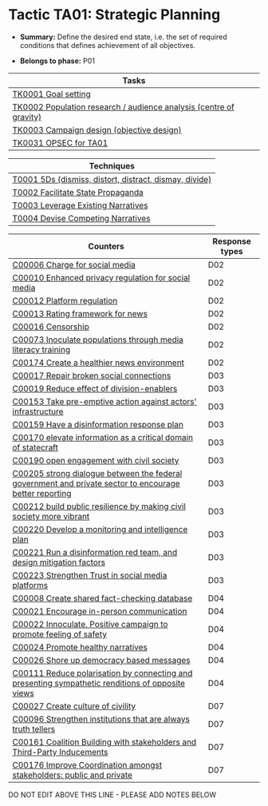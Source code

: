 # Tactic TA01: Strategic Planning

* **Summary:** Define the desired end state, i.e. the set of required conditions that defines achievement of all objectives.

* **Belongs to phase:** P01



| Tasks |
| ----- |
| [TK0001 Goal setting](../generated_pages/tasks/TK0001.md) |
| [TK0002 Population research / audience analysis (centre of gravity)](../generated_pages/tasks/TK0002.md) |
| [TK0003 Campaign design (objective design)](../generated_pages/tasks/TK0003.md) |
| [TK0031 OPSEC for TA01](../generated_pages/tasks/TK0031.md) |



| Techniques |
| ---------- |
| [T0001 5Ds (dismiss, distort, distract, dismay, divide)](../generated_pages/techniques/T0001.md) |
| [T0002 Facilitate State Propaganda](../generated_pages/techniques/T0002.md) |
| [T0003 Leverage Existing Narratives](../generated_pages/techniques/T0003.md) |
| [T0004 Devise Competing Narratives](../generated_pages/techniques/T0004.md) |



| Counters | Response types |
| -------- | -------------- |
| [C00006 Charge for social media](../generated_pages/counters/C00006.md) | D02 |
| [C00010 Enhanced privacy regulation for social media](../generated_pages/counters/C00010.md) | D02 |
| [C00012 Platform regulation](../generated_pages/counters/C00012.md) | D02 |
| [C00013 Rating framework for news](../generated_pages/counters/C00013.md) | D02 |
| [C00016 Censorship](../generated_pages/counters/C00016.md) | D02 |
| [C00073 Inoculate populations through media literacy training](../generated_pages/counters/C00073.md) | D02 |
| [C00174 Create a healthier news environment](../generated_pages/counters/C00174.md) | D02 |
| [C00017 Repair broken social connections](../generated_pages/counters/C00017.md) | D03 |
| [C00019 Reduce effect of division-enablers](../generated_pages/counters/C00019.md) | D03 |
| [C00153 Take pre-emptive action against actors' infrastructure](../generated_pages/counters/C00153.md) | D03 |
| [C00159 Have a disinformation response plan](../generated_pages/counters/C00159.md) | D03 |
| [C00170 elevate information as a critical domain of statecraft](../generated_pages/counters/C00170.md) | D03 |
| [C00190 open engagement with civil society](../generated_pages/counters/C00190.md) | D03 |
| [C00205 strong dialogue between the federal government and private sector to encourage better reporting](../generated_pages/counters/C00205.md) | D03 |
| [C00212 build public resilience by making civil society more vibrant](../generated_pages/counters/C00212.md) | D03 |
| [C00220 Develop a monitoring and intelligence plan](../generated_pages/counters/C00220.md) | D03 |
| [C00221 Run a disinformation red team, and design mitigation factors](../generated_pages/counters/C00221.md) | D03 |
| [C00223 Strengthen Trust in social media platforms](../generated_pages/counters/C00223.md) | D03 |
| [C00008 Create shared fact-checking database](../generated_pages/counters/C00008.md) | D04 |
| [C00021 Encourage in-person communication](../generated_pages/counters/C00021.md) | D04 |
| [C00022 Innoculate. Positive campaign to promote feeling of safety](../generated_pages/counters/C00022.md) | D04 |
| [C00024 Promote healthy narratives](../generated_pages/counters/C00024.md) | D04 |
| [C00026 Shore up democracy based messages](../generated_pages/counters/C00026.md) | D04 |
| [C00111 Reduce polarisation by connecting and presenting sympathetic renditions of opposite views](../generated_pages/counters/C00111.md) | D04 |
| [C00027 Create culture of civility](../generated_pages/counters/C00027.md) | D07 |
| [C00096 Strengthen institutions that are always truth tellers](../generated_pages/counters/C00096.md) | D07 |
| [C00161 Coalition Building with stakeholders and Third-Party Inducements](../generated_pages/counters/C00161.md) | D07 |
| [C00176 Improve Coordination amongst stakeholders: public and private](../generated_pages/counters/C00176.md) | D07 |


DO NOT EDIT ABOVE THIS LINE - PLEASE ADD NOTES BELOW